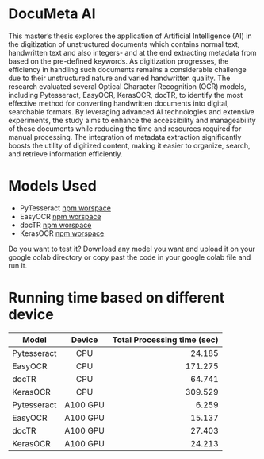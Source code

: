 
# **DocuMeta AI**

This master’s thesis explores the application of Artificial Intelligence (AI) in the digitization of unstructured documents which contains normal text, handwritten text and also integers- and at the end extracting metadata from based on the pre-defined keywords. As digitization progresses, the efficiency in handling such documents remains a considerable challenge due to their unstructured nature and varied handwritten quality. The research evaluated several Optical Character Recognition (OCR) models, including Pytesseract, EasyOCR, KerasOCR, docTR, to identify the most effective method for converting handwritten documents into digital, searchable formats. By leveraging advanced AI technologies and extensive experiments, the study aims to enhance the accessibility and manageability of these documents while reducing the time and resources required for manual processing. The integration of metadata extraction significantly boosts the utility of digitized content, making it easier to organize, search, and retrieve information efficiently. 

# Models Used
* PyTesseract [npm worspace](https://pypi.org/project/pytesseract/)
* EasyOCR [npm worspace](https://github.com/JaidedAI/EasyOCR)
* docTR [npm worspace](https://github.com/mindee/doctr)
* KerasOCR [npm worspace](https://github.com/faustomorales/keras-ocr)

Do you want to test it?
Download any model you want and upload it on your google colab directory or copy past the code in your google colab file and run it. 


# Running time based on different device 
| Model         | Device        | Total Processing time (sec) |
| ------------- |:-------------:| ---------------------------:|
| Pytesseract   | CPU           | 24.185                      |
| EasyOCR       | CPU           | 171.275                     |
| docTR         | CPU           | 64.741                      |
| KerasOCR      | CPU           | 309.529                     |
| Pytesseract   | A100 GPU      | 6.259                       |
| EasyOCR       | A100 GPU      | 15.137                      |
| docTR         | A100 GPU      | 27.403                      |
| KerasOCR      | A100 GPU      | 24.213                      |
